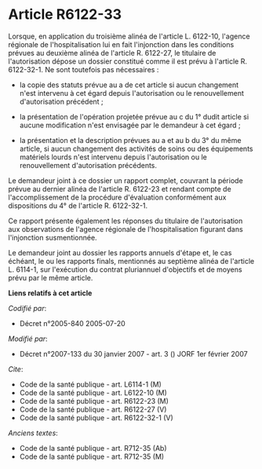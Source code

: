 # Article R6122-33

Lorsque, en application du troisième alinéa de l'article L. 6122-10, l'agence régionale de l'hospitalisation lui en fait
l'injonction dans les conditions prévues au deuxième alinéa de l'article R. 6122-27, le titulaire de l'autorisation dépose un
dossier constitué comme il est prévu à l'article R. 6122-32-1. Ne sont toutefois pas nécessaires :

- la copie des statuts prévue au a de cet article si aucun changement n'est intervenu à cet égard depuis l'autorisation ou le
renouvellement d'autorisation précédent ;

- la présentation de l'opération projetée prévue au c du 1° dudit article si aucune modification n'est envisagée par le
demandeur à cet égard ;

- la présentation et la description prévues au a et au b du 3° du même article, si aucun changement des activités de soins ou
des équipements matériels lourds n'est intervenu depuis l'autorisation ou le renouvellement d'autorisation précédents.

Le demandeur joint à ce dossier un rapport complet, couvrant la période prévue au dernier alinéa de l'article R. 6122-23 et
rendant compte de l'accomplissement de la procédure d'évaluation conformément aux dispositions du 4° de l'article R.
6122-32-1.

Ce rapport présente également les réponses du titulaire de l'autorisation aux observations de l'agence régionale de
l'hospitalisation figurant dans l'injonction susmentionnée.

Le demandeur joint au dossier les rapports annuels d'étape et, le cas échéant, le ou les rapports finals, mentionnés au
septième alinéa de l'article L. 6114-1, sur l'exécution du contrat pluriannuel d'objectifs et de moyens prévu par le même
article.

**Liens relatifs à cet article**

_Codifié par_:

  - Décret n°2005-840 2005-07-20

_Modifié par_:

  - Décret n°2007-133 du 30 janvier 2007 - art. 3 () JORF 1er février 2007

_Cite_:

  - Code de la santé publique - art. L6114-1 (M)
  - Code de la santé publique - art. L6122-10 (M)
  - Code de la santé publique - art. R6122-23 (M)
  - Code de la santé publique - art. R6122-27 (V)
  - Code de la santé publique - art. R6122-32-1 (V)

_Anciens textes_:

  - Code de la santé publique - art. R712-35 (Ab)
  - Code de la santé publique - art. R712-35 (M)
